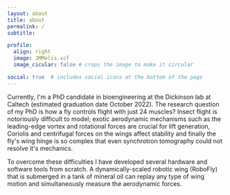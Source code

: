 ```yaml
---
layout: about
title: about
permalink: /
subtitle:

profile:
  align: right
  image: JMMelis.xcf
  image_cicular: false # crops the image to make it circular

social: true  # includes social icons at the bottom of the page
---
```


Currently, I'm a PhD candidate in bioengineering at the Dickinson lab at Caltech (estimated graduation date October 2022). The research question of my PhD is how a fly controls flight with just 24 muscles? Insect flight is notoriously difficult to model; exotic aerodynamic mechanisms such as the leading-edge vortex and rotational forces are crucial for lift generation, Coriolis and centrifugal forces on the wings affect stability and finally the fly's wing hinge is so complex that even synchrotron tomography could not resolve it's mechanics. 

To overcome these difficulties I have developed several hardware and software tools from scratch. A dynamically-scaled robotic wing (RoboFly) that is submerged in a tank of mineral oil can replay any type of wing motion and simultaneously measure the aerodynamic forces. 
